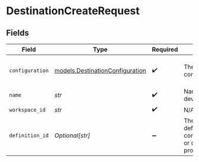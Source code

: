 # DestinationCreateRequest


## Fields

| Field                                                                                                        | Type                                                                                                         | Required                                                                                                     | Description                                                                                                  | Example                                                                                                      |
| ------------------------------------------------------------------------------------------------------------ | ------------------------------------------------------------------------------------------------------------ | ------------------------------------------------------------------------------------------------------------ | ------------------------------------------------------------------------------------------------------------ | ------------------------------------------------------------------------------------------------------------ |
| `configuration`                                                                                              | [models.DestinationConfiguration](../models/destinationconfiguration.md)                                     | :heavy_check_mark:                                                                                           | The values required to configure the destination.                                                            | {<br/>"user": "charles"<br/>}                                                                                |
| `name`                                                                                                       | *str*                                                                                                        | :heavy_check_mark:                                                                                           | Name of the destination e.g. dev-mysql-instance.                                                             |                                                                                                              |
| `workspace_id`                                                                                               | *str*                                                                                                        | :heavy_check_mark:                                                                                           | N/A                                                                                                          |                                                                                                              |
| `definition_id`                                                                                              | *Optional[str]*                                                                                              | :heavy_minus_sign:                                                                                           | The UUID of the connector definition. One of configuration.destinationType or definitionId must be provided. |                                                                                                              |